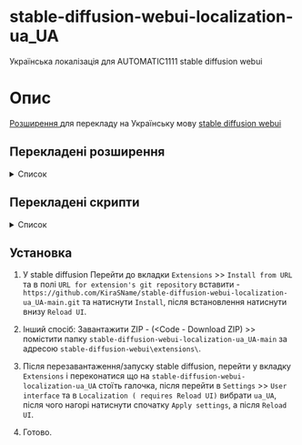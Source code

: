 # stable-diffusion-webui-localization-ua_UA
   Українська локалізація для AUTOMATIC1111 stable diffusion webui

# Опис
[Розширення ](https://github.com/KiraSName/stable-diffusion-webui-localization-ua_UA-main)для перекладу на Українську мову [stable diffusion webui](https://github.com/AUTOMATIC1111/stable-diffusion-webui)

## Перекладені розширення
<details>
  <summary>Список</summary>

  - [x] [Aesthetic Gradients](https://github.com/AUTOMATIC1111/stable-diffusion-webui-aesthetic-gradients)  
  - [x] [Wildcards](https://github.com/AUTOMATIC1111/stable-diffusion-webui-wildcards)  
  - [x] [Dynamic Prompts](https://github.com/adieyal/sd-dynamic-prompts)  
  - [x] [Steps Animation](https://github.com/vladmandic/sd-extension-steps-animation)  
  - [x] [Training Picker](https://github.com/Maurdekye/training-picker)  
  - [x] [Tokenizer](https://github.com/AUTOMATIC1111/stable-diffusion-webui-tokenizer)  
  - [x] [Latent Mirroring](https://github.com/dfaker/SD-latent-mirroring)  
  - [x] [Embedding Editor](https://github.com/CodeExplode/stable-diffusion-webui-embedding-editor)  
  - [x] [Conditioning Highres fix](	https://github.com/dtlnor/stable-diffusion-webui-conditioning-highres-fix.git) 
  - [x] [DreamArtist](https://github.com/7eu7d7/DreamArtist-sd-webui-extension.git)  
  - [x] [Rembg](https://github.com/AUTOMATIC1111/stable-diffusion-webui-rembg)
  - [x] [Tiled Diffusion](https://github.com/pkuliyi2015/multidiffusion-upscaler-for-automatic1111)
  - [x] [Ebsynth Utility](https://github.com/s9roll7/ebsynth_utility)
  - [x] [ControlNet](https://github.com/Mikubill/sd-webui-controlnet)
  - [x] [Images Browser](https://github.com/AlUlkesh/stable-diffusion-webui-images-browser)  
  - [x] [Prompt Translator](https://github.com/butaixianran/Stable-Diffusion-Webui-Prompt-Translator)
  - [x] [adetailer](https://github.com/Bing-su/adetailer)
  - [x] [sd-webui-reactor](https://github.com/Gourieff/sd-webui-reactor)
  
</details>

## Перекладені скрипти

<details>
  <summary>Список</summary>
  
  - [x] [Seed Travel](https://github.com/yownas/seed_travel)
  - [x] [Shift Attention](https://github.com/yownas/shift-attention)
  - [x] [Prompt Travel](https://github.com/Kahsolt/stable-diffusion-webui-prompt-travel)
  - [x] [Depthmap2mask](https://github.com/Extraltodeus/depthmap2mask)  

</details>

## Установка

 1. У stable diffusion Перейти до вкладки `Extensions` >> `Install from URL` та в полі `URL for extension's git repository` вставити - `https://github.com/KiraSName/stable-diffusion-webui-localization-ua_UA-main.git` та натиснути `Install`, після встановлення натиснути внизу `Reload UI`.

 1. Інший спосіб: Завантажити ZIP - (<Code - Download ZIP) >> помістити папку `stable-diffusion-webui-localization-ua_UA-main` за адресою `stable-diffusion-webui\extensions\`.

 2. Після перезавантаження/запуску stable diffusion, перейти у вкладку `Extensions` і переконатися що на `stable-diffusion-webui-localization-ua_UA` стоїть галочка, після перейти в `Settings` >> `User interface` та в `Localization ( requires Reload UI)` вибрати `ua_UA`, після чого нагорі натиснути спочатку `Apply settings`, а після `Reload UI`.

3. Готово.
